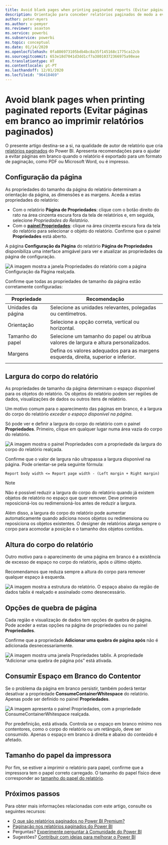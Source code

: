```yaml
---
title: Avoid blank pages when printing paginated reports (Evitar páginas em branco ao imprimir relatórios paginados)
description: Orientação para conceber relatórios paginados de modo a evitar páginas em branco ao imprimir.
author: peter-myers
ms.author: v-pemyer
ms.reviewer: asaxton
ms.service: powerbi
ms.subservice: powerbi
ms.topic: conceptual
ms.date: 01/14/2020
ms.openlocfilehash: 0fa886973105bdb4bc8a35f145168c1775ca12cb
ms.sourcegitcommit: 653e18d7041d3dd1cf7a38010372366975a98eae
ms.translationtype: HT
ms.contentlocale: pt-PT
ms.lasthandoff: 12/01/2020
ms.locfileid: "96418469"
---
```

# <a name="avoid-blank-pages-when-printing-paginated-reports"></a>Avoid blank pages when printing paginated reports (Evitar páginas em branco ao imprimir relatórios paginados)

O presente artigo destina-se a si, na qualidade de autor de relatório que cria [relatórios paginados](../paginated-reports/paginated-reports-report-builder-power-bi.md) do Power BI. Apresenta recomendações para o ajudar a evitar páginas em branco quando o relatório é exportado para um formato de paginação, como PDF ou Microsoft Word, ou é impresso.

## <a name="page-setup"></a>Configuração da página

As propriedades do tamanho da página do relatório determinam a orientação da página, as dimensões e as margens. Aceda a estas propriedades do relatório:

- Com o relatório **Página de Propriedades**: clique com o botão direito do rato na área cinzenta escura fora da tela de relatórios e, em seguida, selecione _Propriedades do Relatório_.
- Com o [**painel Propriedades**](../paginated-reports/paginated-reports-report-design-view.md#4-properties-pane): clique na área cinzenta escura fora da tela do relatório para selecionar o objeto do relatório. Confirme que o painel **Propriedades** está aberto.

A página **Configuração da Página** do relatório **Página de Propriedades** disponibiliza uma interface amigável para ver e atualizar as propriedades da página de configuração.

![A imagem mostra a janela Propriedades do relatório com a página Configuração da Página realçada.](media/report-paginated-blank-page/report-page-setup-properties.png)

Confirme que todas as propriedades de tamanho da página estão corretamente configuradas:

|Propriedade|Recomendação|
|---------|---------|
|Unidades da página|Selecione as unidades relevantes, polegadas ou centímetros.|
|Orientação|Selecione a opção correta, vertical ou horizontal.|
|Tamanho do papel|Selecione um tamanho do papel ou atribua valores de largura e altura personalizados.|
|Margens|Defina os valores adequados para as margens esquerda, direita, superior e inferior.|
|||

## <a name="report-body-width"></a>Largura do corpo do relatório

As propriedades de tamanho da página determinam o espaço disponível para os objetos do relatório. Os objetos do relatório podem ser regiões de dados, visualizações de dados ou outros itens de relatório.

Um motivo comum para o aparecimento das páginas em branco, é a largura do corpo do relatório _exceder o espaço disponível na página_.

Só pode ver e definir a largura do corpo do relatório com o painel **Propriedades**. Primeiro, clique em qualquer lugar numa área vazia do corpo do relatório.

![A imagem mostra o painel Propriedades com a propriedade da largura do corpo do relatório realçada.](media/report-paginated-blank-page/report-body-properties-width.png)

Confirme que o valor de largura não ultrapassa a largura disponível na página. Pode orientar-se pela seguinte fórmula:

```Report body width <= Report page width - (Left margin + Right margin)```

> [!NOTE]
> Não é possível reduzir a largura do corpo do relatório quando já existem objetos de relatório no espaço que quer remover. Deve primeiro reposicioná-los ou redimensioná-los antes de reduzir a largura.
>
> Além disso, a largura do corpo do relatório pode aumentar automaticamente quando adiciona novos objetos ou redimensiona ou reposiciona os objetos existentes. O designer de relatórios alarga sempre o corpo para acomodar a posição e o tamanho dos objetos contidos.

## <a name="report-body-height"></a>Altura do corpo do relatório

Outro motivo para o aparecimento de uma página em branco é a existência de excesso de espaço no corpo do relatório, após o último objeto.

Recomendamos que reduza sempre a altura do corpo para remover qualquer espaço à esquerda.

![A imagem mostra a estrutura do relatório. O espaço abaixo da região de dados tablix é realçado e assinalado como desnecessário.](media/report-paginated-blank-page/report-body-remove-trailing-space.png)

## <a name="page-break-options"></a>Opções de quebra de página

Cada região e visualização de dados tem opções de quebra de página. Pode aceder a estas opções na página de propriedades ou no painel **Propriedades**.

Confirme que a propriedade **Adicionar uma quebra de página após** não é adicionada desnecessariamente.

![A imagem mostra uma janela Propriedades tablix. A propriedade “Adicionar uma quebra de página pós” está ativada.](media/report-paginated-blank-page/data-region-page-break-option-after.png)

## <a name="consume-container-whitespace"></a>Consumir Espaço em Branco do Contentor

Se o problema da página em branco persistir, também poderá tentar desativar a propriedade **ConsumeContainerWhitespace** do relatório. Apenas pode ser definido no painel **Propriedades**.

![A imagem apresenta o painel Propriedades, com a propriedade ConsumeContainerWhitespace realçada.](media/report-paginated-blank-page/report-properties-consumecontainerwhitespace.png)

Por predefinição, está ativada. Controla se o espaço em branco mínimo nos contentores, como o corpo do relatório ou um retângulo, deve ser consumido. Apenas o espaço em branco à direita e abaixo do conteúdo é afetado.

## <a name="printer-paper-size"></a>Tamanho do papel da impressora

Por fim, se estiver a imprimir o relatório para papel, confirme que a impressora tem o papel correto carregado. O tamanho do papel físico deve corresponder ao [tamanho do papel do relatório](#page-setup).

## <a name="next-steps"></a>Próximos passos

Para obter mais informações relacionadas com este artigo, consulte os seguintes recursos:

- [O que são relatórios paginados no Power BI Premium?](../paginated-reports/paginated-reports-report-builder-power-bi.md)
- [Paginação nos relatórios paginados do Power BI](../paginated-reports/paginated-reports-pagination.md)
- Perguntas? [Experimente perguntar à Comunidade do Power BI](https://community.powerbi.com/)
- Sugestões? [Contribuir com ideias para melhorar o Power BI](https://ideas.powerbi.com)
